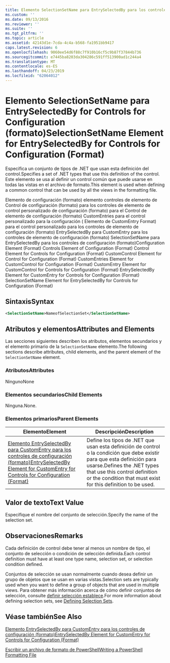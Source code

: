 ```yaml
---
title: Elemento SelectionSetName para EntrySelectedBy para los controles de configuración (formato) | Microsoft Docs
ms.custom: ''
ms.date: 09/13/2016
ms.reviewer: ''
ms.suite: ''
ms.tgt_pltfrm: ''
ms.topic: article
ms.assetid: 42143d1e-7cda-4c4a-b568-fa1951bb9417
caps.latest.revision: 6
ms.openlocfilehash: 9060ee54d6f88c7f910b16cf5c9b87f37844b736
ms.sourcegitcommit: e7445ba8203da304286c591ff513900ad1c244a4
ms.translationtype: MT
ms.contentlocale: es-ES
ms.lasthandoff: 04/23/2019
ms.locfileid: "62064012"
---
```

# <a name="selectionsetname-element-for-entryselectedby-for-controls-for-configuration-format"></a><span data-ttu-id="f99bc-102">Elemento SelectionSetName para EntrySelectedBy for Controls for Configuration (formato)</span><span class="sxs-lookup"><span data-stu-id="f99bc-102">SelectionSetName Element for EntrySelectedBy for Controls for Configuration (Format)</span></span>

<span data-ttu-id="f99bc-103">Especifica un conjunto de tipos de .NET que usan esta definición del control.</span><span class="sxs-lookup"><span data-stu-id="f99bc-103">Specifies a set of .NET types that use this definition of the control.</span></span> <span data-ttu-id="f99bc-104">Este elemento se usa al definir un control común que puede usarse en todas las vistas en el archivo de formato.</span><span class="sxs-lookup"><span data-stu-id="f99bc-104">This element is used when defining a common control that can be used by all the views in the formatting file.</span></span>

<span data-ttu-id="f99bc-105">Elemento de configuración (formato) elemento controles de elemento de Control de configuración (formato) para los controles de elemento de control personalizado de configuración (formato) para el Control de elemento de configuración (formato) CustomEntries para el control personalizado para la configuración ( Elemento de CustomEntry Format) para el control personalizado para los controles de elemento de configuración (formato) EntrySelectedBy para CustomEntry para los controles de elemento de configuración (formato) SelectionSetName para EntrySelectedBy para los controles de configuración (formato)</span><span class="sxs-lookup"><span data-stu-id="f99bc-105">Configuration Element (Format) Controls Element of Configuration (Format) Control Element for Controls for Configuration (Format) CustomControl Element for Control for Configuration (Format) CustomEntries Element for CustomControl for Configuration (Format) CustomEntry Element for CustomControl for Controls for Configuration (Format) EntrySelectedBy Element for CustomEntry for Controls for Configuration (Format) SelectionSetName Element for EntrySelectedBy for Controls for Configuration (Format)</span></span>

## <a name="syntax"></a><span data-ttu-id="f99bc-106">Sintaxis</span><span class="sxs-lookup"><span data-stu-id="f99bc-106">Syntax</span></span>

```xml
<SelectionSetName>NameofSelectionSet</SelectionSetName>

```

## <a name="attributes-and-elements"></a><span data-ttu-id="f99bc-107">Atributos y elementos</span><span class="sxs-lookup"><span data-stu-id="f99bc-107">Attributes and Elements</span></span>

<span data-ttu-id="f99bc-108">Las secciones siguientes describen los atributos, elementos secundarios y el elemento primario de la `SelectionSetName` elemento.</span><span class="sxs-lookup"><span data-stu-id="f99bc-108">The following sections describe attributes, child elements, and the parent element of the `SelectionSetName` element.</span></span>

### <a name="attributes"></a><span data-ttu-id="f99bc-109">Atributos</span><span class="sxs-lookup"><span data-stu-id="f99bc-109">Attributes</span></span>

<span data-ttu-id="f99bc-110">Ninguno</span><span class="sxs-lookup"><span data-stu-id="f99bc-110">None</span></span>

### <a name="child-elements"></a><span data-ttu-id="f99bc-111">Elementos secundarios</span><span class="sxs-lookup"><span data-stu-id="f99bc-111">Child Elements</span></span>

<span data-ttu-id="f99bc-112">Ninguna.</span><span class="sxs-lookup"><span data-stu-id="f99bc-112">None.</span></span>

### <a name="parent-elements"></a><span data-ttu-id="f99bc-113">Elementos primarios</span><span class="sxs-lookup"><span data-stu-id="f99bc-113">Parent Elements</span></span>

|<span data-ttu-id="f99bc-114">Elemento</span><span class="sxs-lookup"><span data-stu-id="f99bc-114">Element</span></span>|<span data-ttu-id="f99bc-115">Descripción</span><span class="sxs-lookup"><span data-stu-id="f99bc-115">Description</span></span>|
|-------------|-----------------|
|[<span data-ttu-id="f99bc-116">Elemento EntrySelectedBy para CustomEntry para los controles de configuración (formato)</span><span class="sxs-lookup"><span data-stu-id="f99bc-116">EntrySelectedBy Element for CustomEntry for Controls for Configuration (Format)</span></span>](./entryselectedby-element-for-customentry-for-controls-for-configuration-format.md)|<span data-ttu-id="f99bc-117">Define los tipos de .NET que usan esta definición de control o la condición que debe existir para que esta definición para usarse.</span><span class="sxs-lookup"><span data-stu-id="f99bc-117">Defines the .NET types that use this control definition or the condition that must exist for this definition to be used.</span></span>|

## <a name="text-value"></a><span data-ttu-id="f99bc-118">Valor de texto</span><span class="sxs-lookup"><span data-stu-id="f99bc-118">Text Value</span></span>

<span data-ttu-id="f99bc-119">Especifique el nombre del conjunto de selección.</span><span class="sxs-lookup"><span data-stu-id="f99bc-119">Specify the name of the selection set.</span></span>

## <a name="remarks"></a><span data-ttu-id="f99bc-120">Observaciones</span><span class="sxs-lookup"><span data-stu-id="f99bc-120">Remarks</span></span>

<span data-ttu-id="f99bc-121">Cada definición de control debe tener al menos un nombre de tipo, el conjunto de selección o condición de selección definida.</span><span class="sxs-lookup"><span data-stu-id="f99bc-121">Each control definition must have at least one type name, selection set, or selection condition defined.</span></span>

<span data-ttu-id="f99bc-122">Conjuntos de selección se usan normalmente cuando desea definir un grupo de objetos que se usan en varias vistas.</span><span class="sxs-lookup"><span data-stu-id="f99bc-122">Selection sets are typically used when you want to define a group of objects that are used in multiple views.</span></span> <span data-ttu-id="f99bc-123">Para obtener más información acerca de cómo definir conjuntos de selección, consulte [definir selección establece](./defining-selection-sets.md).</span><span class="sxs-lookup"><span data-stu-id="f99bc-123">For more information about defining selection sets, see [Defining Selection Sets](./defining-selection-sets.md).</span></span>

## <a name="see-also"></a><span data-ttu-id="f99bc-124">Véase también</span><span class="sxs-lookup"><span data-stu-id="f99bc-124">See Also</span></span>

[<span data-ttu-id="f99bc-125">Elemento EntrySelectedBy para CustomEntry para los controles de configuración (formato)</span><span class="sxs-lookup"><span data-stu-id="f99bc-125">EntrySelectedBy Element for CustomEntry for Controls for Configuration (Format)</span></span>](./entryselectedby-element-for-customentry-for-controls-for-configuration-format.md)

[<span data-ttu-id="f99bc-126">Escribir un archivo de formato de PowerShell</span><span class="sxs-lookup"><span data-stu-id="f99bc-126">Writing a PowerShell Formatting File</span></span>](./writing-a-powershell-formatting-file.md)
